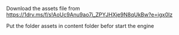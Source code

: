 Download the assets file from 
https://1drv.ms/f/s!AoUc9Anu9ao7i_ZPYJHXje9N8qUkBw?e=igx0lz

Put the folder assets in content folder befor start the engine
